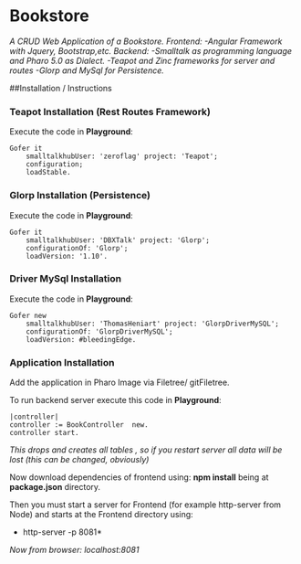 # Bookstore
*A CRUD Web Application of a Bookstore.*
*Frontend:*
 *-Angular Framework with Jquery, Bootstrap,etc.*
*Backend:*
 *-Smalltalk as programming language and Pharo 5.0 as Dialect.*
 *-Teapot and Zinc frameworks for server and routes*
 *-Glorp and MySql for Persistence.*

##Installation / Instructions
### Teapot Installation (Rest Routes Framework)
Execute the code in **Playground**:

```Smalltalk
Gofer it
    smalltalkhubUser: 'zeroflag' project: 'Teapot';
    configuration;
    loadStable.
```

### Glorp Installation (Persistence) 
Execute the code in **Playground**:

```Smalltalk
Gofer it
	smalltalkhubUser: 'DBXTalk' project: 'Glorp';
	configurationOf: 'Glorp';
	loadVersion: '1.10'.
```

### Driver MySql Installation
Execute the code in **Playground**:

```Smalltalk
Gofer new
	smalltalkhubUser: 'ThomasHeniart' project: 'GlorpDriverMySQL';
	configurationOf: 'GlorpDriverMySQL';
	loadVersion: #bleedingEdge.
```
### Application Installation
Add the application in Pharo Image via Filetree/ gitFiletree.

To run backend server execute this code in **Playground**:

```Smalltalk
|controller|
controller := BookController  new.
controller start.
```
*This drops and creates all tables , so if you restart server all data will be lost (this can be changed, obviously)*

Now download dependencies of frontend using:
**npm install** being at **package.json** directory.
 
Then you must start a server for Frontend (for example http-server from Node) and starts at the Frontend directory using:
* http-server -p 8081*

*Now from browser: localhost:8081*
